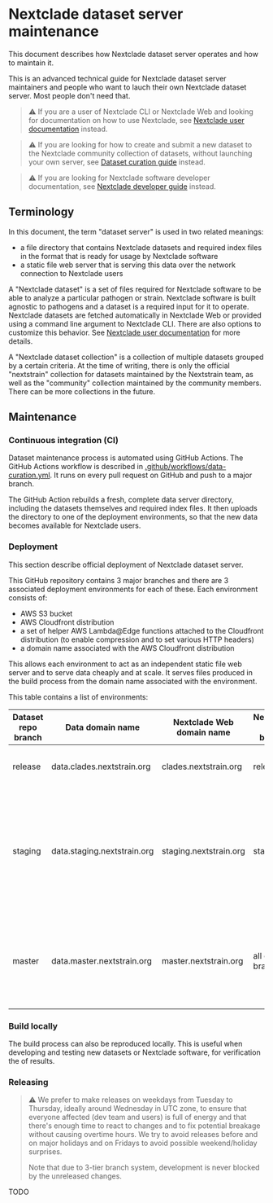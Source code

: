 # Nextclade dataset server maintenance

This document describes how Nextclade dataset server operates and how to maintain it.

This is an advanced technical guide for Nextclade dataset server maintainers and people who want to lauch their own Nextclade dataset server. Most people don't need that.

> ⚠️ If you are a user of Nextclade CLI or Nextclade Web and looking for documentation on how to use Nextclade, see [Nextclade user documentation](https://docs.nextstrain.org/projects/nextclade/en/stable/index.html) instead.

> ⚠️ If you are looking for how to create and submit a new dataset to the Nextclade community collection of datasets, without launching your own server, see [Dataset curation guide](dataset-curation-guide.md) instead.

> ⚠️ If you are looking for Nextclade software developer documentation, see [Nextclade developer guide](https://github.com/nextstrain/nextclade/blob/master/docs/dev/developer-guide.md) instead.

## Terminology

In this document, the term "dataset server" is used in two related meanings:

- a file directory that contains Nextclade datasets and required index files in the format that is ready for usage by Nextclade software
- a static file web server that is serving this data over the network connection to Nextclade users

A "Nextclade dataset" is a set of files required for Nextclade software to be able to analyze a particular pathogen or strain. Nextclade software is built agnostic to pathogens and a dataset is a required input for it to operate. Nextclade datasets are fetched automatically in Nextclade Web or provided using a command line argument to Nextclade CLI. There are also options to customize this behavior. See [Nextclade user documentation](https://docs.nextstrain.org/projects/nextclade/en/stable/index.html) for more details.

A "Nextclade dataset collection" is a collection of multiple datasets grouped by a certain criteria. At the time of writing, there is only the official "nextstrain" collection for datasets maintained by the Nextstrain team, as well as the "community" collection maintained by the community members. There can be more collections in the future.

## Maintenance

### Continuous integration (CI)

Dataset maintenance process is automated using GitHub Actions. The GitHub Actions workflow is described
in [.github/workflows/data-curation.yml](.github/workflows/data-curation.yml). It runs on every pull request on GitHub and push to a major branch.

The GitHub Action rebuilds a fresh, complete data server directory, including the datasets themselves and required index files. It then uploads the directory to one of the deployment environments, so that the new data becomes available for Nextclade users.

### Deployment

This section describe official deployment of Nextclade dataset server.

This GitHub repository contains 3 major branches and there are 3 associated deployment environments for each of these. Each environment consists of:

- AWS S3 bucket
- AWS Cloudfront distribution
- a set of helper AWS Lambda@Edge functions attached to the Cloudfront distribution (to enable compression and to set various HTTP headers)
- a domain name associated with the AWS Cloudfront distribution

This allows each environment to act as an independent static file web server and to serve data cheaply and at scale. It serves files produced in the build process from the domain name associated with the environment.

This table contains a list of environments:

| Dataset repo branch | Data domain name            | Nextclade Web domain name | Nextclade repo branch | Meaning                                                                                                                       |
|---------------------|-----------------------------|---------------------------|-----------------------|-------------------------------------------------------------------------------------------------------------------------------|
| release             | data.clades.nextstrain.org  | clades.nextstrain.org     | release               | Final release, targeting all end users                                                                                        |
| staging             | data.staging.nextstrain.org | staging.nextstrain.org    | staging               | Staging release, for last-minute testing and fixes before a final release is made, to not block progress on the master branch |
| master              | data.master.nextstrain.org  | master.nextstrain.org     | all other branches    | Main development branch - accumulates features and bug fixes from pull requests branches                                      |

### Build locally

The build process can also be reproduced locally. This is useful when developing and testing new datasets or Nextclade software, for verification the of results.

### Releasing

> ⚠️ We prefer to make releases on weekdays from Tuesday to Thursday, ideally around Wednesday in UTC zone, to ensure that everyone affected (dev team and users) is full of energy and that there's enough time to react to changes and to fix potential breakage without causing overtime hours. We try to avoid releases before and on major holidays and on Fridays to avoid possible weekend/holiday surprises.
>
> Note that due to 3-tier branch system, development is never blocked by the unreleased changes.

TODO
